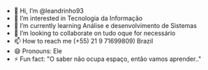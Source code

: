 - 👋 Hi, I’m @leandrinho93
- 👀 I’m interested in Tecnologia da Informação
- 🌱 I’m currently learning Análise e desenvolvimento de Sistemas
- 💞️ I’m looking to collaborate on tudo oque for necessário
- 📫 How to reach me (+55) 21 9 71699809) Brazil
- 😄 Pronouns: Ele
- ⚡ Fun fact: "O saber não ocupa espaço, então vamos aprender.."

<!---
leandrinho93/leandrinho93 is a ✨ special ✨ repository because its `README.md` (this file) appears on your GitHub profile.
You can click the Preview link to take a look at your changes.
--->
